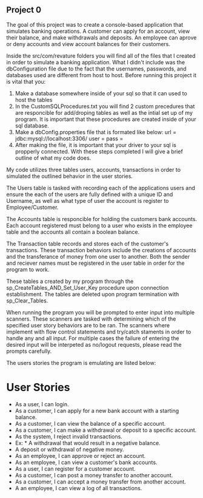## Project 0

The goal of this project was to create a console-based application that simulates banking operations. 
A customer can apply for an account, view their balance, and make withdrawals and deposits. 
An employee can aprove or deny accounts and view account balances for their customers. 

Inside the src/com/revature folders you will find all of the files that I created in order to simulate a banking application.
What I didn't include was the dbConfiguration file due to the fact that the usernames, passwords, and databases used are different from host to host.
Before running this project it is vital that you:
1) Make a database somewhere inside of your sql so that it can used to host the tables
2) In the CustomSQLProcedures.txt you will find 2 custom precedures that are responcible for add/droping tables as well as the intial set up of my program.
	It is important that these procedures are created inside of your sql database.
3) Make a dbConfig.properties file that is formated like below:
	url = jdbc:mysql://localhost:3306/<Database>
	user = <UserName>
	pass = <Password>
4) After making the file, it is important that your driver to your sql is propperly connected.
With these steps completed I will give a brief outline of what my code does.


My code utilizes three tables users, accounts, transactions in order to simulated the outlined behavior in the user stories. 

The Users table is tasked with recording each of the applications users and ensure the each of the users are fully defined with a unique ID and Username, as well as
what type of user the account is register to Employee/Customer. 

The Accounts table is responcible for holding the customers bank accounts. Each account registered must belong to a user who exists in the employee table and
the accounts all contain a boolean balance.  

The Transaction table records and stores each of the customer's transactions. These transaction behaviors include the creations of accounts and the
transferance of money from one user to another. Both the sender and reciever names must be registered in the user table in order for the program to work.

These tables a created by my program through the sp_CreateTables_AND_Set_User_Key procedure upon connection establishment.
The tables are deleted upon program termination with sp_Clear_Tables. 


When running the program you will be prompted to enter input into multiple scanners. These scanners are tasked with determining which of the specified
user story behaviors are to be ran. The scanners where implement with flow control statements and try/catch staments in order to handle any and all input.
For multiple cases the failure of entering the desired input will be interpeted as no/logout requests, please read the prompts carefully.

The users stories the program is emulating are listed below:
# User Stories 
* As a user, I can login.
* As a customer, I can apply for a new bank account with a starting balance.
* As a customer, I can view the balance of a specific account.
* As a customer, I can make a withdrawal or deposit to a specific account.
* As the system, I reject invalid transactions. 
* Ex: * A withdrawal that would result in a negative balance.
* A deposit or withdrawal of negative money.
* As an employee, I can approve or reject an account.
* As an employee, I can view a customer's bank accounts.
* As a user, I can register for a customer account.
* As a customer, I can post a money transfer to another account.
* As a customer, I can accept a money transfer from another account.
* A an employee, I can view a log of all transactions. 

